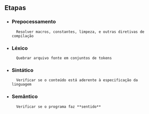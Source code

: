 ## Etapas

- ### Prepocessamento

        Resolver macros, constantes, limpeza, e outras diretivas de compilação

- ### Léxico

        Quebrar arquivo fonte em conjuntos de tokens

- ### Sintático

        Verificar se o conteúdo está aderente à especificação da linguagem

- ### Semântico

        Verificar se o programa faz **sentido**